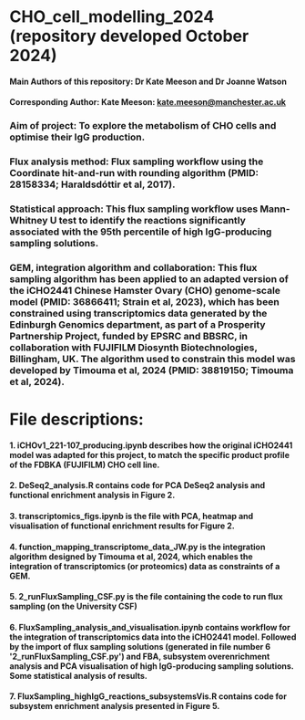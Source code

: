 # **CHO_cell_modelling_2024** (repository developed October 2024)
#### **Main Authors** of this repository: Dr Kate Meeson and Dr Joanne Watson
#### **Corresponding Author:** Kate Meeson: kate.meeson@manchester.ac.uk
### **Aim of project:** To explore the metabolism of CHO cells and optimise their IgG production.
### **Flux analysis method:** Flux sampling workflow using the Coordinate hit-and-run with rounding algorithm (PMID: 28158334; Haraldsdóttir et al, 2017).
### **Statistical approach:** This flux sampling workflow uses Mann-Whitney U test to identify the reactions significantly associated with the 95th percentile of high IgG-producing sampling solutions.
### **GEM, integration algorithm and collaboration:** This flux sampling algorithm has been applied to an adapted version of the iCHO2441 Chinese Hamster Ovary (CHO) genome-scale model (PMID: 36866411; Strain et al, 2023), which has been constrained using transcriptomics data generated by the Edinburgh Genomics department, as part of a Prosperity Partnership Project, funded by EPSRC and BBSRC, in collaboration with FUJIFILM Diosynth Biotechnologies, Billingham, UK. The algorithm used to constrain this model was developed by Timouma et al, 2024 (PMID: 38819150; Timouma et al, 2024).
# File descriptions:
#### 1. iCHOv1_221-107_producing.ipynb describes how the original iCHO2441 model was adapted for this project, to match the specific product profile of the FDBKA (FUJIFILM) CHO cell line.
#### 2. DeSeq2_analysis.R contains code for PCA DeSeq2 analysis and functional enrichment analysis in Figure 2.
#### 3. transcriptomics_figs.ipynb is the file with PCA, heatmap and visualisation of functional enrichment results for Figure 2.
#### 4. function_mapping_transcriptome_data_JW.py is the integration algorithm designed by Timouma et al, 2024, which enables the integration of transcriptomics (or proteomics) data as constraints of a GEM. 
#### 5. 2_runFluxSampling_CSF.py is the file containing the code to run flux sampling (on the University CSF)
#### 6. FluxSampling_analysis_and_visualisation.ipynb contains workflow for the integration of transcriptomics data into the iCHO2441 model. Followed by the import of flux sampling solutions (generated in file number 6 '2_runFluxSampling_CSF.py') and FBA, subsystem overenrichment analysis and PCA visualisation of high IgG-producing sampling solutions. Some statistical analysis of results.
#### 7. FluxSampling_highIgG_reactions_subsystemsVis.R contains code for subsystem enrichment analysis presented in Figure 5.

